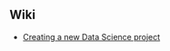 ## Wiki

* [Creating a new Data Science project](https://github.com/licancabur-management/ds_starter)
